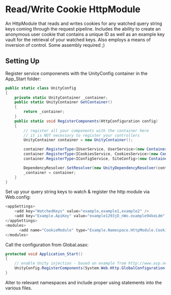# Read/Write Cookie HttpModule
An HttpModule that reads and writes cookies for any watched query string keys coming through the request pipeline. Includes the ability to create an anonymous user cookie that contains a unique ID as well as an example key vault for the retrieval of your watched keys. Also employs a means of inversion of control. Some assembly required ;)

## Setting Up
Register service componenets with the UnityConfig container in the App_Start folder:
```c#
public static class UnityConfig
{
    private static UnityContainer _container;
    public static UnityContainer GetContainer()
    {
        return _container;
    }
    public static void RegisterComponents(HttpConfiguration config)
    {
        // register all your components with the container here
        // it is NOT necessary to register your controllers
        UnityContainer container = new UnityContainer();

        container.RegisterType<IUserService, UserService>(new ContainerControlledLifetimeManager());
        container.RegisterType<ICookiesService, CookiesService>(new ContainerControlledLifetimeManager());
        container.RegisterType<IConfigService, SiteConfig>(new ContainerControlledLifetimeManager());

        DependencyResolver.SetResolver(new UnityDependencyResolver(container));
        _container = container;
    }
}
```
Set up your query string keys to watch & register the http module via Web.config:
```c#
<appSettings>
    <add key="WatchedKeys" value="example,example1,example2" />
    <add key="Example.ApiKey" value="example1293jD_nWo.example94keLdm" />
</appSettings>
<modules>
      <add name="CookieModule" type="Example.Namespace.HttpModule.CookieModule" preCondition="managedHandler" />
</modules>
```
Call the configuration from Global.asax:
```c#
protected void Application_Start()
{
    // enable Unity injection - based on example from http://www.asp.net/web-api/overview/advanced/dependency-injection
    UnityConfig.RegisterComponents(System.Web.Http.GlobalConfiguration.Configuration);
}
```
Alter to relevant namespaces and include proper using statements into the various files.
